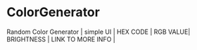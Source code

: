 # ColorGenerator
Random Color Generator | simple UI | HEX CODE | RGB VALUE| BRIGHTNESS | LINK TO MORE INFO |
